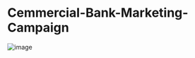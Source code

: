# Cemmercial-Bank-Marketing-Campaign

![image](https://user-images.githubusercontent.com/43142255/193896098-14b95c4e-8689-4bd0-81b5-4b508922f557.png)
